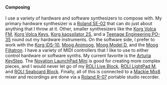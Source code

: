 #### Composing

I use a variety of hardware and software synthesizers to compose with. My primary hardware synthesizer is a [Roland SE-02](https://amzn.to/2OHYbFw) that can do just about anything that I throw at it. Other, smaller synthesizers like the [Korg Volca FM](https://amzn.to/2PiATrd), [Korg Volca Keys](https://amzn.to/2L0gZxM), [Korg kaossilator 2S](https://amzn.to/2MvcmAr), and a [Teenage Engineering PO-35](https://amzn.to/2waC6YB) round out my hardware instruments. On the software side, I prefer to work with the [Korg iDS-10](https://www.korg.com/us/products/software/korg_ids_10/), [Moog Animoog](https://www.moogmusic.com/products/apps/animoog-0), [Moog Model D](https://www.moogmusic.com/products/apps/minimoog-model-d-app), and the [Moog Filtatron](https://www.moogmusic.com/products/apps/filtatron). I have a variety of MIDI controllers that I like to use to either control hardware or software synths. My current favorite is the [Arturia KeyStep](https://amzn.to/2vPbywQ). The [Novation LaunchPad Mini](https://amzn.to/2Pi1pAJ) is good for creating more complex pieces, and I would never let go of my [ROLI Live Block](https://amzn.to/2vSeLM1), [ROLI LightPad M](https://amzn.to/2PgRVG0), and [ROLI Seaboard Block](https://amzn.to/2PgS1NS). Finally, all of this is connected to a [Mackie Mix8](https://amzn.to/2MRBVsA) mixer and recordings are done via a [Roland R-07](https://amzn.to/2wa2eTy) portable studio recorder.


